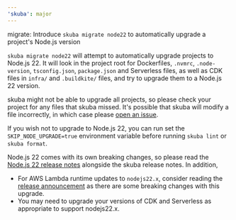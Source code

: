 ```yaml
---
'skuba': major
---
```


migrate: Introduce `skuba migrate node22` to automatically upgrade a project's Node.js version

`skuba migrate node22` will attempt to automatically upgrade projects to Node.js 22.
It will look in the project root for Dockerfiles, `.nvmrc`, `.node-version`, `tsconfig.json`, `package.json` and Serverless files,
as well as CDK files in `infra/` and `.buildkite/` files, and try to upgrade them to a Node.js 22 version.

skuba might not be able to upgrade all projects, so please check your project for any files that skuba missed. It's
possible that skuba will modify a file incorrectly, in which case please
[open an issue](https://github.com/seek-oss/skuba/issues/new).

If you wish not to upgrade to Node.js 22, you can run set the `SKIP_NODE_UPGRADE=true` environment variable before running `skuba lint` or `skuba format`.

Node.js 22 comes with its own breaking changes, so please read the [Node.js 22 release notes](https://nodejs.org/en/blog/announcements/v22-release-announce) alongside the skuba release notes. In addition,

- For AWS Lambda runtime updates to `nodejs22.x`, consider reading the [release announcement](https://aws.amazon.com/blogs/compute/node-js-22-runtime-now-available-in-aws-lambda/) as there are some breaking changes with this upgrade.
- You may need to upgrade your versions of CDK and Serverless as appropriate to support nodejs22.x.
